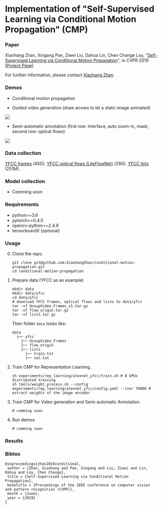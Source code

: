 # Implementation of "Self-Supervised Learning via Conditional Motion Propagation" (CMP)

### Paper

Xiaohang Zhan, Xingang Pan, Ziwei Liu, Dahua Lin, Chen Change Loy, "[Self-Supervised Learning via Conditional Motion Propagation](https://arxiv.org/abs/1903.11412)", in CVPR 2019 [[Project Page](http://mmlab.ie.cuhk.edu.hk/projects/CMP/)]

For further information, please contact [Xiaohang Zhan](https://xiaohangzhan.github.io/).

### Demos

* Conditional motion propagation

* Guided video generation (draw arrows to let a static image animated)

![](demos/demo_video_generation.gif)

* Semi-automatic annotation (first row: interface, auto zoom-in, mask; second row: optical flows)

![](demos/demo_annotation.gif)

### Data collection

[YFCC frames](https://dl.fbaipublicfiles.com/unsupervised-video/UnsupVideo_Frames_v1.tar.gz) (45G).
[YFCC optical flows (LiteFlowNet)](https://drive.google.com/open?id=1S_TU1UjKms-U_Q4bOhXfUfIJX5hgwOtq) (29G).
[YFCC lists](https://drive.google.com/open?id=1ObzO7xWXolPKrIC39XCvjttZYEoVn6k2) (251M).

### Model collection

* Comming soon

### Requirements
 
* python>=3.6
* pytorch>=0.4.0
* opencv-python>=2.4.9
* tensorboardX (optional)

### Usage

0. Clone the repo.

    ```shell
    git clone git@github.com:XiaohangZhan/conditional-motion-propagation.git
    cd conditional-motion-propagation
    ```

1. Prepare data (YFCC as an example)

    ```shell
    mkdir data
    mkdir data/yfcc
    cd data/yfcc
    # download YFCC frames, optical flows and lists to data/yfcc
    tar -xf UnsupVideo_Frames_v1.tar.gz
    tar -xf flow_origin.tar.gz
    tar -xf lists.tar.gz
    ```
    Then folder `data` looks like:
    ```
    data
      ├── yfcc
        ├── UnsupVideo_Frames
        ├── flow_origin
        ├── lists
          ├── train.txt
          ├── val.txt
    ```

2. Train CMP for Representation Learning.

    ```shell
    sh experiments/rep_learning/alexnet_yfcc/train.sh # 8 GPUs distributed training
    sh tools/weight_process.sh --config experiments/rep_learning/alexnet_yfcc/config.yaml --iter 70000 # extract weights of the image encoder
    ```

3. Train CMP for Video generation and Semi-automatic Annotation.

    ```shell
    # comming soon
    ```

4. Run demos

    ```shell
    # comming soon
    ```

### Results

### Bibtex

```
@inproceedings{zhan2019conditional,
 author = {Zhan, Xiaohang and Pan, Xingang and Liu, Ziwei and Lin, Dahua and Loy, Chen Change},
 title = {Self-Supervised Learning via Conditional Motion Propagation},
 booktitle = {Proceedings of the IEEE conference on computer vision and pattern recognition (CVPR)},
 month = {June},
 year = {2019}
}
```
